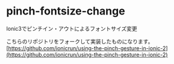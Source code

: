 # pinch-fontsize-change
Ionic3でピンチイン・アウトによるフォントサイズ変更

こちらのリポジトリをフォークして実装したものになります。
[https://github.com/ionicrun/using-the-pinch-gesture-in-ionic-2](https://github.com/ionicrun/using-the-pinch-gesture-in-ionic-2)

